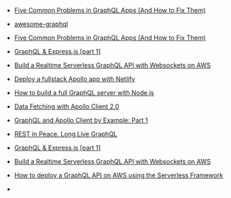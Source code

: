 - [Five Common Problems in GraphQL Apps (And How to Fix Them)](https://medium.freecodecamp.org/five-common-problems-in-graphql-apps-and-how-to-fix-them-ac74d37a293c)

* [awesome-graphql](https://github.com/chentsulin/awesome-graphql)

- [Five Common Problems in GraphQL Apps (And How to Fix Them)](https://medium.freecodecamp.org/five-common-problems-in-graphql-apps-and-how-to-fix-them-ac74d37a293c?source=bookmarks---------100---------------------)

* [GraphQL & Express.js [part 1]](https://medium.com/netscape/graphql-express-js-part-1-49a5071636d2?source=bookmarks---------78---------------------)

- [Build a Realtime Serverless GraphQL API with Websockets on AWS](https://hackernoon.com/build-a-realtime-serverless-graphql-api-with-websockets-on-aws-d9e553a997?source=bookmarks---------43---------------------)

* [Deploy a fullstack Apollo app with Netlify](https://blog.apollographql.com/deploy-a-fullstack-apollo-app-with-netlify-45a7dfd51b0b?source=bookmarks---------21---------------------)

- [How to build a full GraphQL server with Node.js](https://medium.freecodecamp.org/graphql-zero-to-production-a7c4f786a57b?source=bookmarks---------22---------------------)

* [Data Fetching with Apollo Client 2.0](https://medium.com/@kai_wedekind/data-fetching-with-apollo-client-2-0-d52a30eee63c?source=bookmarks---------24---------------------)

- [GraphQL and Apollo Client by Example: Part 1](https://codeburst.io/graphql-and-apollo-client-by-example-part-1-3e0aec3eea71?source=bookmarks---------23---------------------)

* [REST in Peace. Long Live GraphQL](https://medium.com/@kai_wedekind/rest-in-peace-long-live-graphql-f53e269c466d?source=bookmarks---------25---------------------)

- [GraphQL & Express.js [part 1]](https://medium.com/netscape/graphql-express-js-part-1-49a5071636d2)

* [Build a Realtime Serverless GraphQL API with Websockets on AWS](https://hackernoon.com/build-a-realtime-serverless-graphql-api-with-websockets-on-aws-d9e553a997)

- [How to deploy a GraphQL API on AWS using the Serverless Framework](https://read.acloud.guru/deploy-a-graphql-service-on-aws-with-the-serverless-framework-7af8fc22a01d)

* 
